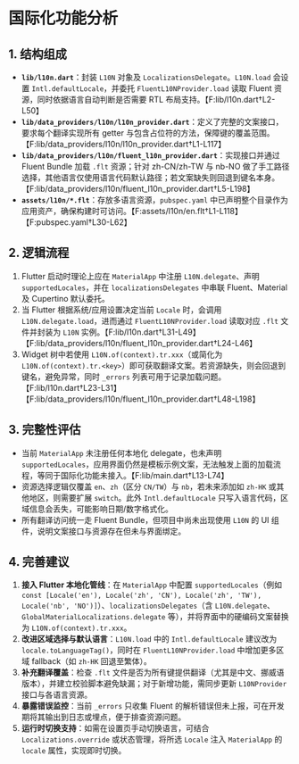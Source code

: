 # 国际化功能分析

## 1. 结构组成
- **`lib/l10n.dart`**：封装 `L10N` 对象及 `LocalizationsDelegate`。`L10N.load` 会设置 `Intl.defaultLocale`，并委托 `FluentL10NProvider.load` 读取 Fluent 资源，同时依据语言自动判断是否需要 RTL 布局支持。【F:lib/l10n.dart†L2-L50】
- **`lib/data_providers/l10n/l10n_provider.dart`**：定义了完整的文案接口，要求每个翻译实现所有 getter 与包含占位符的方法，保障键的覆盖范围。【F:lib/data_providers/l10n/l10n_provider.dart†L1-L117】
- **`lib/data_providers/l10n/fluent_l10n_provider.dart`**：实现接口并通过 Fluent Bundle 加载 `.flt` 资源；针对 zh-CN/zh-TW 与 nb-NO 做了手工路径选择，其他语言仅使用语言代码默认路径；若文案缺失则回退到键名本身。【F:lib/data_providers/l10n/fluent_l10n_provider.dart†L5-L198】
- **`assets/l10n/*.flt`**：存放多语言资源，`pubspec.yaml` 中已声明整个目录作为应用资产，确保构建时可访问。【F:assets/l10n/en.flt†L1-L118】【F:pubspec.yaml†L30-L62】

## 2. 逻辑流程
1. Flutter 启动时理论上应在 `MaterialApp` 中注册 `L10N.delegate`、声明 `supportedLocales`，并在 `localizationsDelegates` 中串联 Fluent、Material 及 Cupertino 默认委托。
2. 当 Flutter 根据系统/应用设置决定当前 `Locale` 时，会调用 `L10N.delegate.load`，进而通过 `FluentL10NProvider.load` 读取对应 `.flt` 文件并封装为 `L10N` 实例。【F:lib/l10n.dart†L31-L49】【F:lib/data_providers/l10n/fluent_l10n_provider.dart†L24-L46】
3. Widget 树中若使用 `L10N.of(context).tr.xxx`（或简化为 `L10N.of(context).tr.<key>`）即可获取翻译文案。若资源缺失，则会回退到键名，避免异常，同时 `_errors` 列表可用于记录加载问题。【F:lib/l10n.dart†L23-L31】【F:lib/data_providers/l10n/fluent_l10n_provider.dart†L48-L198】

## 3. 完整性评估
- 当前 `MaterialApp` 未注册任何本地化 delegate，也未声明 `supportedLocales`，应用界面仍然是模板示例文案，无法触发上面的加载流程，等同于国际化功能未接入。【F:lib/main.dart†L13-L74】
- 资源选择逻辑仅覆盖 `en`、`zh`（区分 `CN/TW`）与 `nb`，若未来添加如 `zh-HK` 或其他地区，则需要扩展 `switch`。此外 `Intl.defaultLocale` 只写入语言代码，区域信息会丢失，可能影响日期/数字格式化。
- 所有翻译访问统一走 Fluent Bundle，但项目中尚未出现使用 `L10N` 的 UI 组件，说明文案接口与资源存在但未与界面绑定。

## 4. 完善建议
1. **接入 Flutter 本地化管线**：在 `MaterialApp` 中配置 `supportedLocales`（例如 `const [Locale('en'), Locale('zh', 'CN'), Locale('zh', 'TW'), Locale('nb', 'NO')]`）、`localizationsDelegates`（含 `L10N.delegate`、`GlobalMaterialLocalizations.delegate` 等），并将界面中的硬编码文案替换为 `L10N.of(context).tr.xxx`。
2. **改进区域选择与默认语言**：`L10N.load` 中的 `Intl.defaultLocale` 建议改为 `locale.toLanguageTag()`，同时在 `FluentL10NProvider.load` 中增加更多区域 fallback（如 `zh-HK` 回退至繁体）。
3. **补充翻译覆盖**：检查 `.flt` 文件是否为所有键提供翻译（尤其是中文、挪威语版本），并建立校验脚本避免缺漏；对于新增功能，需同步更新 `L10NProvider` 接口与各语言资源。
4. **暴露错误监控**：当前 `_errors` 只收集 Fluent 的解析错误但未上报，可在开发期将其输出到日志或埋点，便于排查资源问题。
5. **运行时切换支持**：如需在设置页手动切换语言，可结合 `Localizations.override` 或状态管理，将所选 `Locale` 注入 `MaterialApp` 的 `locale` 属性，实现即时切换。
